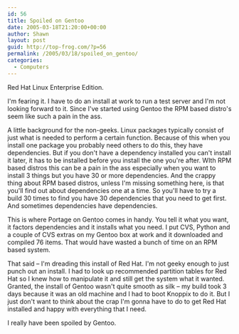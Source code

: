 ```yaml
---
id: 56
title: Spoiled on Gentoo
date: 2005-03-18T21:20:00+00:00
author: Shawn
layout: post
guid: http://top-frog.com/?p=56
permalink: /2005/03/18/spoiled_on_gentoo/
categories:
  - Computers
---
```

Red Hat Linux Enterprise Edition.

I'm fearing it. I have to do an install at work to run a test server and I'm not looking forward to it. Since I've started using Gentoo the RPM based distro's seem like such a pain in the ass.



A little background for the non-geeks. Linux packages typically consist of just what is needed to perform a certain function. Because of this when you install one package you probably need others to do this, they have dependencies. But if you don't have a dependency installed you can't install it later, it has to be installed before you install the one you're after. WIth RPM based distros this can be a pain in the ass especially when you want to install 3 things but you have 30 or more dependencies. And the crappy thing about RPM based distros, unless I'm missing something here, is that you'll find out about dependencies one at a time. So you'll have to try a build 30 times to find you have 30 dependencies that you need to get first. And sometimes dependencies have dependencies.

This is where Portage on Gentoo comes in handy. You tell it what you want, it factors dependencies and it installs what you need. I put CVS, Python and a couple of CVS extras on my Gentoo box at work and it downloaded and compiled 76 items. That would have wasted a bunch of time on an RPM based system.

That said – I'm dreading this install of Red Hat. I'm not geeky enough to just punch out an install. I had to look up recommended partition tables for Red Hat so I knew how to manipulate it and still get the system what it wanted. Granted, the install of Gentoo wasn't quite smooth as silk – my build took 3 days because it was an old machine and I had to boot Knoppix to do it. But I just don't want to think about the crap I'm gonna have to do to get Red Hat installed and happy with everything that I need.

I really have been spoiled by Gentoo.